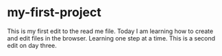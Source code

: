 # my-first-project
This is my first edit to the read me file. 
Today I am learning how to create and edit files in the browser.
Learning one step at a time. 
This is a second edit on day three. 

